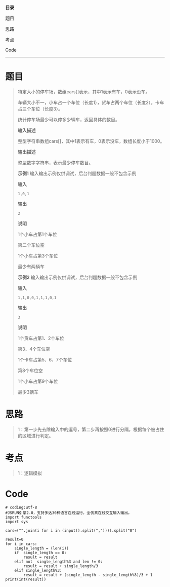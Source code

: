 **目录**

题目

思路

考点

Code

* * *

# 题目

> 特定大小的停车场，数组cars[]表示，其中1表示有车，0表示没车。
>
> 车辆大小不一，小车占一个车位（长度1），货车占两个车位（长度2），卡车占三个车位（长度3）。
>
> 统计停车场最少可以停多少辆车，返回具体的数目。
>
> **输入描述**
>
> 整型字符串数组cars[]，其中1表示有车，0表示没车，数组长度小于1000。
>
> **输出描述**
>
> 整型数字字符串，表示最少停车数目。
>
> **示例1** 输入输出示例仅供调试，后台判题数据一般不包含示例
>
> **输入**
>
> `1,0,1`
>
> **输出**
>
> `2`
>
> **说明**
>
> 1个小车占第1个车位
>
> 第二个车位空
>
> 1个小车占第3个车位
>
> 最少有两辆车
>
> **示例2** 输入输出示例仅供调试，后台判题数据一般不包含示例
>
> **输入**
>
> `1,1,0,0,1,1,1,0,1`
>
> **输出**
>
> `3`
>
> **说明**
>
> 1个货车占第1、2个车位
>
> 第3、4个车位空
>
> 1个卡车占第5、6、7个车位
>
> 第8个车位空
>
> 1个小车占第9个车位
>
> 最少3辆车

# 思路

> 1：第一步先去除输入中的逗号，第二步再按照0进行分隔，根据每个被占住的区域进行判定。

# 考点

> 1：逻辑模拟

# Code

    
    
    # coding:utf-8
    #JSRUN引擎2.0，支持多达30种语言在线运行，全仿真在线交互输入输出。 
    import functools
    import sys
     
    cars=("".join(i for i in (input().split(",")))).split("0") 
    
    result=0
    for i in cars:
        single_length = (len(i))
        if  single_length == 0:
            result = result 
        elif not  single_length%3 and len != 0:
            result = result + single_length/3
        elif single_length%3:
            result = result + (single_length - single_length%3)/3 + 1
    print(int(result))

